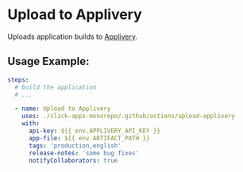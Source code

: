 # Upload to Applivery

Uploads application builds to [Applivery](https://dashboard.applivery.io/).

## Usage Example:

```yaml
steps:
  # build the application
  # ...

  - name: Upload to Applivery
    uses: ./click-apps-monorepo/.github/actions/upload-applivery
    with:
      api-key: ${{ env.APPLIVERY_API_KEY }}
      app-file: ${{ env.ARTIFACT_PATH }}
      tags: 'production,english'
      release-notes: 'some bug fixes'
      notifyCollaborators: true
```
